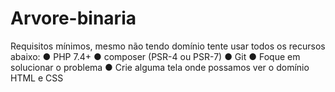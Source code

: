 # Arvore-binaria
Requisitos mínimos, mesmo não tendo domínio tente usar todos os recursos abaixo:
● PHP 7.4+ 
● composer (PSR-4 ou PSR-7) 
● Git 
● Foque em solucionar o problema 
● Crie alguma tela onde possamos ver o domínio HTML e CSS
